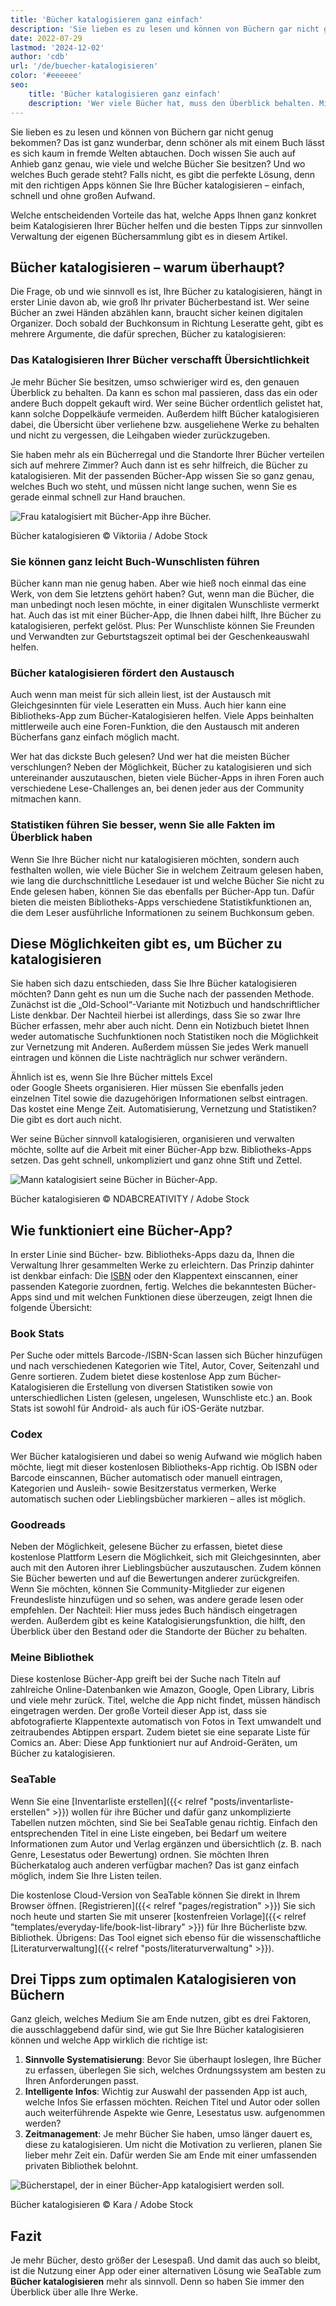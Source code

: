 ```yaml
---
title: 'Bücher katalogisieren ganz einfach'
description: 'Sie lieben es zu lesen und können von Büchern gar nicht genug bekommen? Das ist ganz wunderbar, denn schöner als mit einem Buch lässt es sich kaum in fremde Welten abtauchen. Doch wissen Sie auch auf Anhieb ganz genau, wie viele und welche Bücher Sie besitzen? Und wo welches Buch gerade steht? Falls nicht, es gibt die perfekte Lösung, denn mit den richtigen Apps können Sie Ihre Bücher katalogisieren – einfach, schnell und ohne großen Aufwand.'
date: 2022-07-29
lastmod: '2024-12-02'
author: 'cdb'
url: '/de/buecher-katalogisieren'
color: '#eeeeee'
seo:
    title: 'Bücher katalogisieren ganz einfach'
    description: 'Wer viele Bücher hat, muss den Überblick behalten. Mit diesen Bücher-Apps katalogisieren Sie Ihre Bücher ganz unkompliziert.'
---
```


Sie lieben es zu lesen und können von Büchern gar nicht genug bekommen? Das ist ganz wunderbar, denn schöner als mit einem Buch lässt es sich kaum in fremde Welten abtauchen. Doch wissen Sie auch auf Anhieb ganz genau, wie viele und welche Bücher Sie besitzen? Und wo welches Buch gerade steht? Falls nicht, es gibt die perfekte Lösung, denn mit den richtigen Apps können Sie Ihre Bücher katalogisieren – einfach, schnell und ohne großen Aufwand.

Welche entscheidenden Vorteile das hat, welche Apps Ihnen ganz konkret beim Katalogisieren Ihrer Bücher helfen und die besten Tipps zur sinnvollen Verwaltung der eigenen Büchersammlung gibt es in diesem Artikel.

## Bücher katalogisieren – warum überhaupt?

Die Frage, ob und wie sinnvoll es ist, Ihre Bücher zu katalogisieren, hängt in erster Linie davon ab, wie groß Ihr privater Bücherbestand ist. Wer seine Bücher an zwei Händen abzählen kann, braucht sicher keinen digitalen Organizer. Doch sobald der Buchkonsum in Richtung Leseratte geht, gibt es mehrere Argumente, die dafür sprechen, Bücher zu katalogisieren:

### Das Katalogisieren Ihrer Bücher verschafft Übersichtlichkeit

Je mehr Bücher Sie besitzen, umso schwieriger wird es, den genauen Überblick zu behalten. Da kann es schon mal passieren, dass das ein oder andere Buch doppelt gekauft wird. Wer seine Bücher ordentlich gelistet hat, kann solche Doppelkäufe vermeiden. Außerdem hilft Bücher katalogisieren dabei, die Übersicht über verliehene bzw. ausgeliehene Werke zu behalten und nicht zu vergessen, die Leihgaben wieder zurückzugeben.

Sie haben mehr als ein Bücherregal und die Standorte Ihrer Bücher verteilen sich auf mehrere Zimmer? Auch dann ist es sehr hilfreich, die Bücher zu katalogisieren. Mit der passenden Bücher-App wissen Sie so ganz genau, welches Buch wo steht, und müssen nicht lange suchen, wenn Sie es gerade einmal schnell zur Hand brauchen.

![Frau katalogisiert mit Bücher-App ihre Bücher.](buecher-katalogisieren-frau.jpg)

Bücher katalogisieren © Viktoriia / Adobe Stock

### Sie können ganz leicht Buch-Wunschlisten führen

Bücher kann man nie genug haben. Aber wie hieß noch einmal das eine Werk, von dem Sie letztens gehört haben? Gut, wenn man die Bücher, die man unbedingt noch lesen möchte, in einer digitalen Wunschliste vermerkt hat. Auch das ist mit einer Bücher-App, die Ihnen dabei hilft, Ihre Bücher zu katalogisieren, perfekt gelöst. Plus: Per Wunschliste können Sie Freunden und Verwandten zur Geburtstagszeit optimal bei der Geschenkeauswahl helfen.

### Bücher katalogisieren fördert den Austausch

Auch wenn man meist für sich allein liest, ist der Austausch mit Gleichgesinnten für viele Leseratten ein Muss. Auch hier kann eine Bibliotheks-App zum Bücher-Katalogisieren helfen. Viele Apps beinhalten mittlerweile auch eine Foren-Funktion, die den Austausch mit anderen Bücherfans ganz einfach möglich macht.

Wer hat das dickste Buch gelesen? Und wer hat die meisten Bücher verschlungen? Neben der Möglichkeit, Bücher zu katalogisieren und sich untereinander auszutauschen, bieten viele Bücher-Apps in ihren Foren auch verschiedene Lese-Challenges an, bei denen jeder aus der Community mitmachen kann.

### Statistiken führen Sie besser, wenn Sie alle Fakten im Überblick haben

Wenn Sie Ihre Bücher nicht nur katalogisieren möchten, sondern auch festhalten wollen, wie viele Bücher Sie in welchem Zeitraum gelesen haben, wie lang die durchschnittliche Lesedauer ist und welche Bücher Sie nicht zu Ende gelesen haben, können Sie das ebenfalls per Bücher-App tun. Dafür bieten die meisten Bibliotheks-Apps verschiedene Statistikfunktionen an, die dem Leser ausführliche Informationen zu seinem Buchkonsum geben.

## Diese Möglichkeiten gibt es, um Bücher zu katalogisieren

Sie haben sich dazu entschieden, dass Sie Ihre Bücher katalogisieren möchten? Dann geht es nun um die Suche nach der passenden Methode. Zunächst ist die „Old-School“-Variante mit Notizbuch und handschriftlicher Liste denkbar. Der Nachteil hierbei ist allerdings, dass Sie so zwar Ihre Bücher erfassen, mehr aber auch nicht. Denn ein Notizbuch bietet Ihnen weder automatische Suchfunktionen noch Statistiken noch die Möglichkeit zur Vernetzung mit Anderen. Außerdem müssen Sie jedes Werk manuell eintragen und können die Liste nachträglich nur schwer verändern.

Ähnlich ist es, wenn Sie Ihre Bücher mittels Excel  
oder Google Sheets organisieren. Hier müssen Sie ebenfalls jeden einzelnen Titel sowie die dazugehörigen Informationen selbst eintragen. Das kostet eine Menge Zeit. Automatisierung, Vernetzung und Statistiken? Die gibt es dort auch nicht.

Wer seine Bücher sinnvoll katalogisieren, organisieren und verwalten möchte, sollte auf die Arbeit mit einer Bücher-App bzw. Bibliotheks-Apps setzen. Das geht schnell, unkompliziert und ganz ohne Stift und Zettel.

![Mann katalogisiert seine Bücher in Bücher-App.](buecher-katalogisieren-mann.jpg)

Bücher katalogisieren © NDABCREATIVITY / Adobe Stock

## Wie funktioniert eine Bücher-App?

In erster Linie sind Bücher- bzw. Bibliotheks-Apps dazu da, Ihnen die Verwaltung Ihrer gesammelten Werke zu erleichtern. Das Prinzip dahinter ist denkbar einfach: Die [ISBN](https://de.wikipedia.org/wiki/Internationale_Standardbuchnummer) oder den Klappentext einscannen, einer passenden Kategorie zuordnen, fertig. Welches die bekanntesten Bücher-Apps sind und mit welchen Funktionen diese überzeugen, zeigt Ihnen die folgende Übersicht:

### Book Stats

Per Suche oder mittels Barcode-/ISBN-Scan lassen sich Bücher hinzufügen und nach verschiedenen Kategorien wie Titel, Autor, Cover, Seitenzahl und Genre sortieren. Zudem bietet diese kostenlose App zum Bücher-Katalogisieren die Erstellung von diversen Statistiken sowie von unterschiedlichen Listen (gelesen, ungelesen, Wunschliste etc.) an. Book Stats ist sowohl für Android- als auch für iOS-Geräte nutzbar.

### Codex

Wer Bücher katalogisieren und dabei so wenig Aufwand wie möglich haben möchte, liegt mit dieser kostenlosen Bibliotheks-App richtig. Ob ISBN oder Barcode einscannen, Bücher automatisch oder manuell eintragen, Kategorien und Ausleih- sowie Besitzerstatus vermerken, Werke automatisch suchen oder Lieblingsbücher markieren – alles ist möglich.

### Goodreads

Neben der Möglichkeit, gelesene Bücher zu erfassen, bietet diese kostenlose Plattform Lesern die Möglichkeit, sich mit Gleichgesinnten, aber auch mit den Autoren ihrer Lieblingsbücher auszutauschen. Zudem können Sie Bücher bewerten und auf die Bewertungen anderer zurückgreifen. Wenn Sie möchten, können Sie Community-Mitglieder zur eigenen Freundesliste hinzufügen und so sehen, was andere gerade lesen oder empfehlen. Der Nachteil: Hier muss jedes Buch händisch eingetragen werden. Außerdem gibt es keine Katalogisierungsfunktion, die hilft, den Überblick über den Bestand oder die Standorte der Bücher zu behalten.

### Meine Bibliothek

Diese kostenlose Bücher-App greift bei der Suche nach Titeln auf zahlreiche Online-Datenbanken wie Amazon, Google, Open Library, Libris und viele mehr zurück. Titel, welche die App nicht findet, müssen händisch eingetragen werden. Der große Vorteil dieser App ist, dass sie abfotografierte Klappentexte automatisch von Fotos in Text umwandelt und zeitraubendes Abtippen erspart. Zudem bietet sie eine separate Liste für Comics an. Aber: Diese App funktioniert nur auf Android-Geräten, um Bücher zu katalogisieren.

### SeaTable

Wenn Sie eine [Inventarliste erstellen]({{< relref "posts/inventarliste-erstellen" >}}) wollen für ihre Bücher und dafür ganz unkomplizierte Tabellen nutzen möchten, sind Sie bei SeaTable genau richtig. Einfach den entsprechenden Titel in eine Liste eingeben, bei Bedarf um weitere Informationen zum Autor und Verlag ergänzen und übersichtlich (z. B. nach Genre, Lesestatus oder Bewertung) ordnen. Sie möchten Ihren Bücherkatalog auch anderen verfügbar machen? Das ist ganz einfach möglich, indem Sie Ihre Listen teilen.

Die kostenlose Cloud-Version von SeaTable können Sie direkt in Ihrem Browser öffnen. [Registrieren]({{< relref "pages/registration" >}}) Sie sich noch heute und starten Sie mit unserer [kostenfreien Vorlage]({{< relref "templates/everyday-life/book-list-library" >}}) für Ihre Bücherliste bzw. Bibliothek. Übrigens: Das Tool eignet sich ebenso für die wissenschaftliche [Literaturverwaltung]({{< relref "posts/literaturverwaltung" >}}).

## Drei Tipps zum optimalen Katalogisieren von Büchern

Ganz gleich, welches Medium Sie am Ende nutzen, gibt es drei Faktoren, die ausschlaggebend dafür sind, wie gut Sie Ihre Bücher katalogisieren können und welche App wirklich die richtige ist:

1. **Sinnvolle Systematisierung**: Bevor Sie überhaupt loslegen, Ihre Bücher zu erfassen, überlegen Sie sich, welches Ordnungssystem am besten zu Ihren Anforderungen passt.
2. **Intelligente Infos**: Wichtig zur Auswahl der passenden App ist auch, welche Infos Sie erfassen möchten. Reichen Titel und Autor oder sollen auch weiterführende Aspekte wie Genre, Lesestatus usw. aufgenommen werden?
3. **Zeitmanagement**: Je mehr Bücher Sie haben, umso länger dauert es, diese zu katalogisieren. Um nicht die Motivation zu verlieren, planen Sie lieber mehr Zeit ein. Dafür werden Sie am Ende mit einer umfassenden privaten Bibliothek belohnt.

![Bücherstapel, der in einer Bücher-App katalogisiert werden soll.](buecher-stapel.jpg)

Bücher katalogisieren © Kara / Adobe Stock

## Fazit

Je mehr Bücher, desto größer der Lesespaß. Und damit das auch so bleibt, ist die Nutzung einer App oder einer alternativen Lösung wie SeaTable zum **Bücher katalogisieren** mehr als sinnvoll. Denn so haben Sie immer den Überblick über alle Ihre Werke.
